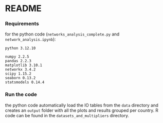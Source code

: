 # README

### **Requirements**
for the python code (`networks_analysis_complete.py` and `network_analysis.ipynb`):
```
python 3.12.10

numpy 2.2.5
pandas 2.2.3
matplotlib 3.10.1
networkx 3.4.2
scipy 1.15.2
seaborn 0.13.2
statsmodels 0.14.4
```
### **Run the code**
the python code automatically load the IO tables from the `data` directory and creates an `output` folder with all the plots and results grouped per country.
R code can be found in the `datasets_and_multipliers` directory.
